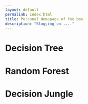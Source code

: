 ```yaml
---
layout: default
permalink: index.html
title: Personal Homepage of foo boo
description: "Blogging on ...."
---
```



# Decision Tree

# Random Forest

# Decision Jungle
